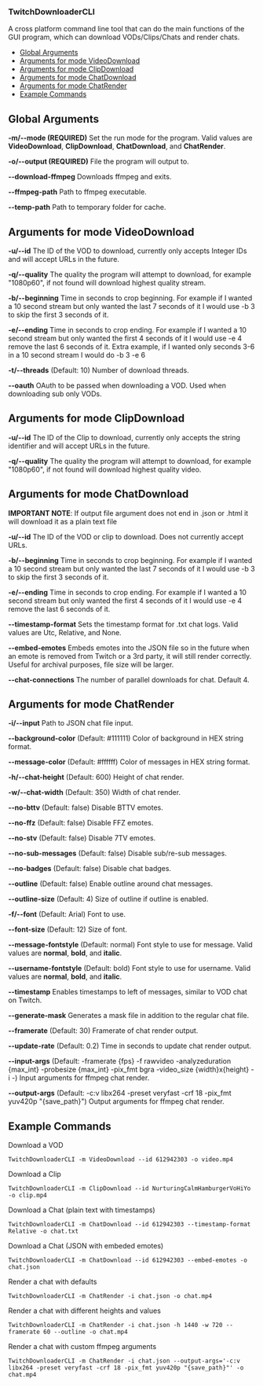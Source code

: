 ### TwitchDownloaderCLI
A cross platform command line tool that can do the main functions of the GUI program, which can download VODs/Clips/Chats and render chats.

 - [Global Arguments](#global-arguments)
 - [Arguments for mode VideoDownload](#arguments-for-mode-videodownload)
 - [Arguments for mode ClipDownload](#arguments-for-mode-clipdownload)
 - [Arguments for mode ChatDownload](#arguments-for-mode-chatdownload)
 - [Arguments for mode ChatRender](#arguments-for-mode-chatrender)
 - [Example Commands](#example-commands)

## Global Arguments
**-m/-\-mode (REQUIRED)**
Set the run mode for the program. Valid values are **VideoDownload**, **ClipDownload**, **ChatDownload**, and **ChatRender**.

**-o/-\-output (REQUIRED)**
File the program will output to.

**-\-download-ffmpeg**
Downloads ffmpeg and exits.

**-\-ffmpeg-path**
Path to ffmpeg executable.

**-\-temp-path**
Path to temporary folder for cache.

## Arguments for mode VideoDownload
**-u/-\-id**
The ID of the VOD to download, currently only accepts Integer IDs and will accept URLs in the future.

**-q/-\-quality**
The quality the program will attempt to download, for example "1080p60", if not found will download highest quality stream.

**-b/-\-beginning**
Time in seconds to crop beginning. For example if I wanted a 10 second stream but only wanted the last 7 seconds of it I would use -b 3 to skip the first 3 seconds of it.

**-e/-\-ending**
Time in seconds to crop ending. For example if I wanted a 10 second stream but only wanted the first 4 seconds of it I would use -e 4 remove the last 6 seconds of it.
Extra example, if I wanted only seconds 3-6 in a 10 second stream I would do -b 3 -e 6

**-t/-\-threads**
(Default: 10) Number of download threads.

**-\-oauth**
OAuth to be passed when downloading a VOD. Used when downloading sub only VODs.
## Arguments for mode ClipDownload
**-u/-\-id**
The ID of the Clip to download, currently only accepts the string identifier and will accept URLs in the future.

**-q/-\-quality**
The quality the program will attempt to download, for example "1080p60", if not found will download highest quality video.
## Arguments for mode ChatDownload
**IMPORTANT NOTE**: If output file argument does not end in .json or .html it will download it as a plain text file

**-u/-\-id**
The ID of the VOD or clip to download. Does not currently accept URLs.

**-b/-\-beginning**
Time in seconds to crop beginning. For example if I wanted a 10 second stream but only wanted the last 7 seconds of it I would use -b 3 to skip the first 3 seconds of it.

**-e/-\-ending**
Time in seconds to crop ending. For example if I wanted a 10 second stream but only wanted the first 4 seconds of it I would use -e 4 remove the last 6 seconds of it.

**-\-timestamp-format**
Sets the timestamp format for .txt chat logs. Valid values are Utc, Relative, and None.

**-\-embed-emotes**
Embeds emotes into the JSON file so in the future when an emote is removed from Twitch or a 3rd party, it will still render correctly. Useful for archival purposes, file size will be larger.

**-\-chat-connections**
The number of parallel downloads for chat. Default 4.
## Arguments for mode ChatRender
**-i/-\-input**
Path to JSON chat file input.

**-\-background-color**
(Default: #111111) Color of background in HEX string format.

**-\-message-color**
(Default: #ffffff) Color of messages in HEX string format.

**-h/-\-chat-height**
(Default: 600) Height of chat render.

**-w/-\-chat-width**
(Default: 350) Width of chat render.

**-\-no-bttv**
(Default: false) Disable BTTV emotes.

**-\-no-ffz**
(Default: false) Disable FFZ emotes.

**-\-no-stv**
(Default: false) Disable 7TV emotes.

**-\-no-sub-messages**
(Default: false) Disable sub/re-sub messages.

**-\-no-badges**
(Default: false) Disable chat badges.

**-\-outline**
(Default: false) Enable outline around chat messages.

**-\-outline-size**
(Default: 4) Size of outline if outline is enabled.

**-f/-\-font**
(Default: Arial) Font to use.

**-\-font-size**
(Default: 12) Size of font.

**-\-message-fontstyle**
(Default: normal) Font style to use for message. Valid values are **normal**, **bold**, and **italic**.

**-\-username-fontstyle**
(Default: bold) Font style to use for username. Valid values are **normal**, **bold**, and **italic**.

**-\-timestamp**
Enables timestamps to left of messages, similar to VOD chat on Twitch.

**-\-generate-mask**
Generates a mask file in addition to the regular chat file.

**-\-framerate**
(Default: 30) Framerate of chat render output.

**-\-update-rate**
(Default: 0.2) Time in seconds to update chat render output.

**-\-input-args**
 (Default: -framerate {fps} -f rawvideo -analyzeduration {max_int} -probesize {max_int} -pix_fmt bgra -video_size {width}x{height} -i -) Input arguments for ffmpeg chat render.

**-\-output-args**
(Default: -c:v libx264 -preset veryfast -crf 18 -pix_fmt yuv420p "{save_path}") Output arguments for ffmpeg chat render.
## Example Commands
Download a VOD

    TwitchDownloaderCLI -m VideoDownload --id 612942303 -o video.mp4
Download a Clip

    TwitchDownloaderCLI -m ClipDownload --id NurturingCalmHamburgerVoHiYo -o clip.mp4
Download a Chat (plain text with timestamps)

    TwitchDownloaderCLI -m ChatDownload --id 612942303 --timestamp-format Relative -o chat.txt
Download a Chat (JSON with embeded emotes)

    TwitchDownloaderCLI -m ChatDownload --id 612942303 --embed-emotes -o chat.json
Render a chat with defaults

    TwitchDownloaderCLI -m ChatRender -i chat.json -o chat.mp4
Render a chat with different heights and values

    TwitchDownloaderCLI -m ChatRender -i chat.json -h 1440 -w 720 --framerate 60 --outline -o chat.mp4
Render a chat with custom ffmpeg arguments

    TwitchDownloaderCLI -m ChatRender -i chat.json --output-args='-c:v libx264 -preset veryfast -crf 18 -pix_fmt yuv420p "{save_path}"' -o chat.mp4
